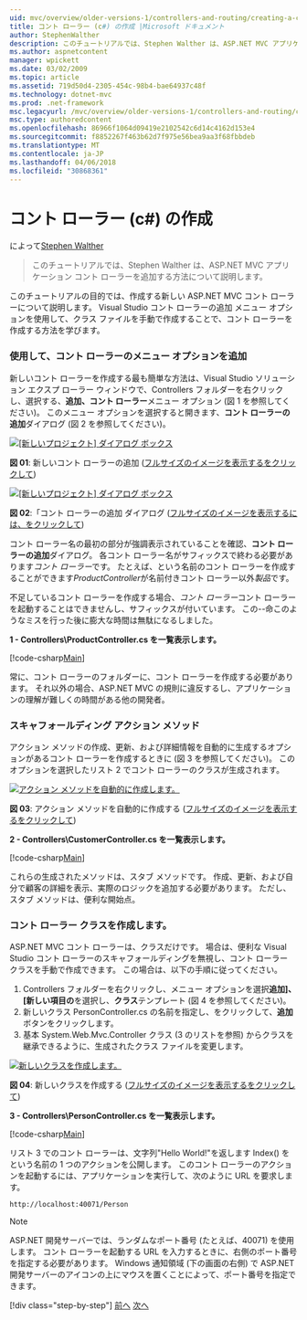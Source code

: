 ```yaml
---
uid: mvc/overview/older-versions-1/controllers-and-routing/creating-a-controller-cs
title: コント ローラー (c#) の作成 |Microsoft ドキュメント
author: StephenWalther
description: このチュートリアルでは、Stephen Walther は、ASP.NET MVC アプリケーション コント ローラーを追加する方法について説明します。
ms.author: aspnetcontent
manager: wpickett
ms.date: 03/02/2009
ms.topic: article
ms.assetid: 719d50d4-2305-454c-98b4-bae64937c48f
ms.technology: dotnet-mvc
ms.prod: .net-framework
msc.legacyurl: /mvc/overview/older-versions-1/controllers-and-routing/creating-a-controller-cs
msc.type: authoredcontent
ms.openlocfilehash: 86966f1064d09419e2102542c6d14c4162d153e4
ms.sourcegitcommit: f8852267f463b62d7f975e56bea9aa3f68fbbdeb
ms.translationtype: MT
ms.contentlocale: ja-JP
ms.lasthandoff: 04/06/2018
ms.locfileid: "30868361"
---
```

<a name="creating-a-controller-c"></a>コント ローラー (c#) の作成
====================
によって[Stephen Walther](https://github.com/StephenWalther)

> このチュートリアルでは、Stephen Walther は、ASP.NET MVC アプリケーション コント ローラーを追加する方法について説明します。


このチュートリアルの目的では、作成する新しい ASP.NET MVC コント ローラーについて説明します。 Visual Studio コント ローラーの追加 メニュー オプションを使用して、クラス ファイルを手動で作成することで、コント ローラーを作成する方法を学びます。

### <a name="using-the-add-controller-menu-option"></a>使用して、コント ローラーのメニュー オプションを追加

新しいコント ローラーを作成する最も簡単な方法は、Visual Studio ソリューション エクスプ ローラー ウィンドウで、Controllers フォルダーを右クリックし、選択する、**追加、コント ローラー**メニュー オプション (図 1 を参照してください)。 このメニュー オプションを選択すると開きます、**コント ローラーの追加**ダイアログ (図 2 を参照してください)。


[![[新しいプロジェクト] ダイアログ ボックス](creating-a-controller-cs/_static/image1.jpg)](creating-a-controller-cs/_static/image1.png)

**図 01**: 新しいコント ローラーの追加 ([フルサイズのイメージを表示するをクリックして](creating-a-controller-cs/_static/image2.png))


[![[新しいプロジェクト] ダイアログ ボックス](creating-a-controller-cs/_static/image2.jpg)](creating-a-controller-cs/_static/image3.png)

**図 02**:「コント ローラーの追加 ダイアログ ([フルサイズのイメージを表示するには、をクリックして](creating-a-controller-cs/_static/image4.png))


コント ローラー名の最初の部分が強調表示されていることを確認、**コント ローラーの追加**ダイアログ。 各コント ローラー名がサフィックスで終わる必要があります*コント ローラー*です。 たとえば、という名前のコント ローラーを作成することができます*ProductController*が名前付きコント ローラー以外*製品*です。


不足しているコント ローラーを作成する場合、*コント ローラー*コント ローラーを起動することはできませんし、サフィックスが付いています。 この--命このようなミスを行った後に膨大な時間は無駄になるしました。


**1 - Controllers\ProductController.cs を一覧表示します。**

[!code-csharp[Main](creating-a-controller-cs/samples/sample1.cs)]

常に、コント ローラーのフォルダーに、コント ローラーを作成する必要があります。 それ以外の場合、ASP.NET MVC の規則に違反するし、アプリケーションの理解が難しくの時間がある他の開発者。

### <a name="scaffolding-action-methods"></a>スキャフォールディング アクション メソッド

アクション メソッドの作成、更新、および詳細情報を自動的に生成するオプションがあるコント ローラーを作成するときに (図 3 を参照してください)。 このオプションを選択したリスト 2 でコント ローラーのクラスが生成されます。


[![アクション メソッドを自動的に作成します。](creating-a-controller-cs/_static/image3.jpg)](creating-a-controller-cs/_static/image5.png)

**図 03**: アクション メソッドを自動的に作成する ([フルサイズのイメージを表示するをクリックして](creating-a-controller-cs/_static/image6.png))


**2 - Controllers\CustomerController.cs を一覧表示します。**

[!code-csharp[Main](creating-a-controller-cs/samples/sample2.cs)]

これらの生成されたメソッドは、スタブ メソッドです。 作成、更新、および自分で顧客の詳細を表示、実際のロジックを追加する必要があります。 ただし、スタブ メソッドは、便利な開始点。

### <a name="creating-a-controller-class"></a>コント ローラー クラスを作成します。

ASP.NET MVC コント ローラーは、クラスだけです。 場合は、便利な Visual Studio コント ローラーのスキャフォールディングを無視し、コント ローラー クラスを手動で作成できます。 この場合は、以下の手順に従ってください。

1. Controllers フォルダーを右クリックし、メニュー オプションを選択**追加]、[新しい項目の**を選択し、**クラス**テンプレート (図 4 を参照してください)。
2. 新しいクラス PersonController.cs の名前を指定し、をクリックして、**追加**ボタンをクリックします。
3. 基本 System.Web.Mvc.Controller クラス (3 のリストを参照) からクラスを継承できるように、生成されたクラス ファイルを変更します。


[![新しいクラスを作成します。](creating-a-controller-cs/_static/image4.jpg)](creating-a-controller-cs/_static/image7.png)

**図 04**: 新しいクラスを作成する ([フルサイズのイメージを表示するをクリックして](creating-a-controller-cs/_static/image8.png))


**3 - Controllers\PersonController.cs を一覧表示します。**

[!code-csharp[Main](creating-a-controller-cs/samples/sample3.cs)]

リスト 3 でのコント ローラーは、文字列"Hello World!"を返します Index() をという名前の 1 つのアクションを公開します。 このコント ローラーのアクションを起動するには、アプリケーションを実行して、次のように URL を要求します。

`http://localhost:40071/Person`

> [!NOTE]
> 
> ASP.NET 開発サーバーでは、ランダムなポート番号 (たとえば、40071) を使用します。 コント ローラーを起動する URL を入力するときに、右側のポート番号を指定する必要があります。 Windows 通知領域 (下の画面の右側) で ASP.NET 開発サーバーのアイコンの上にマウスを置くことによって、ポート番号を指定できます。
> 
> [!div class="step-by-step"]
> [前へ](adding-dynamic-content-to-a-cached-page-cs.md)
> [次へ](creating-an-action-cs.md)
